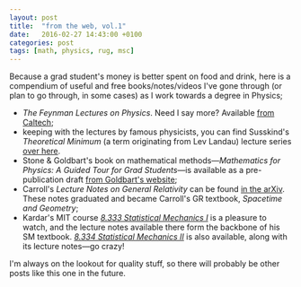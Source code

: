 ```yaml
---
layout: post
title:  "from the web, vol.1"
date:   2016-02-27 14:43:00 +0100
categories: post
tags: [math, physics, rug, msc]
---
```


Because a grad student's money is better spent on food and drink, here is a compendium of useful and free books/notes/videos I've gone through (or plan to go through, in some cases) as I work towards a degree in Physics;

- *The Feynman Lectures on Physics*. Need I say more? Available [from Caltech](http://feynmanlectures.caltech.edu/);
- keeping with the lectures by famous physicists, you can find Susskind's *Theoretical Minimum* (a term originating from Lev Landau) lecture series [over here](http://theoreticalminimum.com).
- Stone & Goldbart's book on mathematical methods—*Mathematics for Physics: A Guided Tour for Grad Students*—is available as a pre-publication draft [from Goldbart's website](http://www.goldbart.gatech.edu/PG_MS_MfP.htm);
- Carroll's *Lecture Notes on General Relativity* can be found [in the arXiv](http://arxiv.org/abs/gr-qc/9712019). These notes graduated and became Carroll's GR textbook, *Spacetime and Geometry*;
- Kardar's MIT course *[8.333 Statistical Mechanics I](https://ocw.mit.edu/courses/physics/8-333-statistical-mechanics-i-statistical-mechanics-of-particles-fall-2013/)* is a pleasure to watch, and the lecture notes available there form the backbone of his SM textbook. *[8.334 Statistical Mechanics II](https://ocw.mit.edu/courses/physics/8-334-statistical-mechanics-ii-statistical-physics-of-fields-spring-2014/)* is also available, along with its lecture notes—go crazy!

I'm always on the lookout for quality stuff, so there will probably be other posts like this one in the future.

